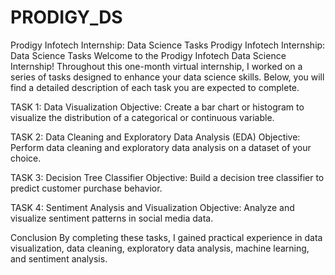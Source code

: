 # PRODIGY_DS
Prodigy Infotech Internship: Data Science Tasks
Prodigy Infotech Internship: Data Science Tasks
Welcome to the Prodigy Infotech Data Science Internship! Throughout this one-month virtual internship, I worked on a series of tasks designed to enhance your data science skills. Below, you will find a detailed description of each task you are expected to complete.

TASK 1: Data Visualization
Objective: Create a bar chart or histogram to visualize the distribution of a categorical or continuous variable.

TASK 2: Data Cleaning and Exploratory Data Analysis (EDA)
Objective: Perform data cleaning and exploratory data analysis on a dataset of your choice.

TASK 3: Decision Tree Classifier
Objective: Build a decision tree classifier to predict customer purchase behavior.

TASK 4: Sentiment Analysis and Visualization
Objective: Analyze and visualize sentiment patterns in social media data.

Conclusion
By completing these tasks, I gained practical experience in data visualization, data cleaning, exploratory data analysis, machine learning, and sentiment analysis. 
